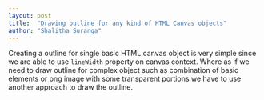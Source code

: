 ```yaml
---
layout: post
title:  "Drawing outline for any kind of HTML Canvas objects"
author: "Shalitha Suranga"
---
```


Creating a outline for single basic HTML canvas object is very simple since we are able to use `lineWidth` property on canvas context. 
Where as if we need to draw outline for complex object such as combination of basic elements or png image with some transparent portions 
we have to use another approach to draw the outline.




















